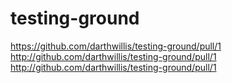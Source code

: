 # testing-ground
https://github.com/darthwillis/testing-ground/pull/1
http://github.com/darthwillis/testing-ground/pull/1
http://github.com/darthwillis/testing-ground/pull/1

